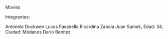 Movies

Integrantes:

Antonela Duckwen
Lucas Fasanella
Ricardina Zabala
Juan Samek, Edad: 34, Ciudad: Médanos
Dario Benitez
